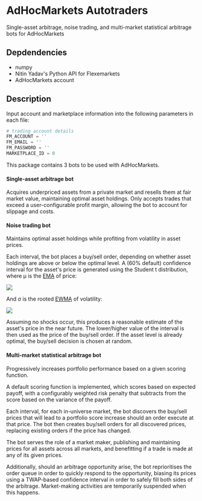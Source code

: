 # AdHocMarkets Autotraders
Single-asset arbitrage, noise trading, and multi-market statistical arbitrage bots for AdHocMarkets

## Depdendencies

- numpy
- Nitin Yadav's Python API for Flexemarkets
- AdHocMarkets account

## Description

Input account and marketplace information into the following parameters in each file:

```python
# trading account details
FM_ACCOUNT = ''
FM_EMAIL = ''
FM_PASSWORD = ''
MARKETPLACE_ID = 0
```

This package contains 3 bots to be used with AdHocMarkets.

#### Single-asset arbitrage bot
Acquires underpriced assets from a private market and resells them at fair market value, maintaining optimal asset holdings. Only accepts trades that exceed a user-configurable profit margin, allowing the bot to account for slippage and costs.

#### Noise trading bot
Maintains optimal asset holdings while profiting from volatility in asset prices.

Each interval, the bot places a buy/sell order, depending on whether asset holdings are above or below the optimal level. A (60% default) confidence interval for the asset's price is generated using the Student t distribution, where μ is the [EMA](https://www.investopedia.com/terms/e/ema.asp) of price:

<img src="https://latex.codecogs.com/gif.latex?\mu_n=\lambda%20p_n+(1-\lambda)\mu_{n-i}"/> 

And σ is the rooted [EWMA](https://financetrain.com/calculate-historical-volatility-using-ewma/) of volatility:

<img src="https://latex.codecogs.com/gif.latex?\sigma_n=\sqrt{\frac{1}{m}\sum^m_{i=1}u^2_{n-i}}"/>

Assuming no shocks occur, this produces a reasonable estimate of the asset's price in the near future. The lower/higher value of the interval is then used as the price of the buy/sell order. If the asset level is already optimal, the buy/sell decision is chosen at random.

#### Multi-market statistical arbitrage bot
Progressively increases portfolio performance based on a given scoring function.

A default scoring function is implemented, which scores based on expected payoff, with a configurably weighted risk penalty that subtracts from the score based on the variance of the payoff.

Each interval, for each in-universe market, the bot discovers the buy/sell prices that will lead to a portfolio score increase should an order execute at that price. The bot then creates buy/sell orders for all discovered prices, replacing existing orders if the price has changed.

The bot serves the role of a market maker, publishing and maintaining prices for all assets across all markets, and benefitting if a trade is made at any of its given prices.

Additionally, should an arbitrage opportunity arise, the bot reprioritises the order queue in order to quickly respond to the opportunity, biasing its prices using a TWAP-based confidence interval in order to safely fill both sides of the arbitrage. Market-making activities are temporarily suspended when this happens.